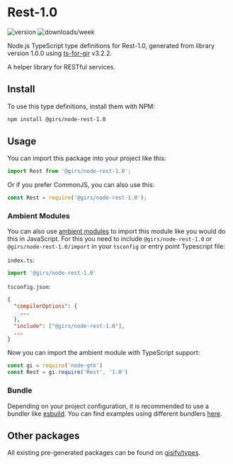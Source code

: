 
# Rest-1.0

![version](https://img.shields.io/npm/v/@girs/node-rest-1.0)
![downloads/week](https://img.shields.io/npm/dw/@girs/node-rest-1.0)


Node.js TypeScript type definitions for Rest-1.0, generated from library version 1.0.0 using [ts-for-gir](https://github.com/gjsify/ts-for-gir) v3.2.2.

A helper library for RESTful services.

## Install

To use this type definitions, install them with NPM:
```bash
npm install @girs/node-rest-1.0
```

## Usage

You can import this package into your project like this:
```ts
import Rest from '@girs/node-rest-1.0';
```

Or if you prefer CommonJS, you can also use this:
```ts
const Rest = require('@girs/node-rest-1.0');
```

### Ambient Modules

You can also use [ambient modules](https://github.com/gjsify/ts-for-gir/tree/main/packages/cli#ambient-modules) to import this module like you would do this in JavaScript.
For this you need to include `@girs/node-rest-1.0` or `@girs/node-rest-1.0/import` in your `tsconfig` or entry point Typescript file:

`index.ts`:
```ts
import '@girs/node-rest-1.0'
```

`tsconfig.json`:
```json
{
  "compilerOptions": {
    ...
  },
  "include": ["@girs/node-rest-1.0"],
  ...
}
```

Now you can import the ambient module with TypeScript support: 

```ts
const gi = require('node-gtk')
const Rest = gi.require('Rest', '1.0')
```


### Bundle

Depending on your project configuration, it is recommended to use a bundler like [esbuild](https://esbuild.github.io/). You can find examples using different bundlers [here](https://github.com/gjsify/ts-for-gir/tree/main/examples).

## Other packages

All existing pre-generated packages can be found on [gjsify/types](https://github.com/gjsify/types).

